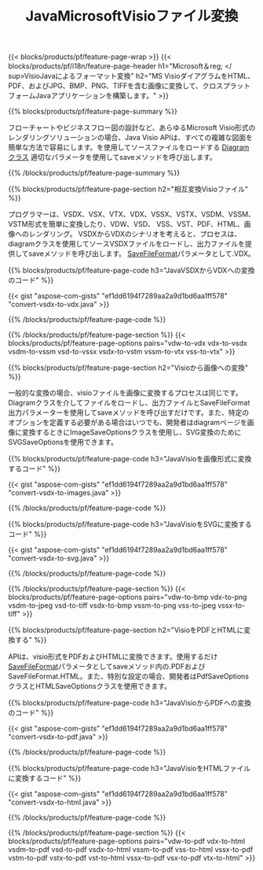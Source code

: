 ﻿---
title: JavaMicrosoftVisioファイル変換
url: /ja/java/conversion/
description: MicrosoftVisioフォーマットを変換するVSDXVSXVDX VTX VSSX VSTX VSDM VSTM VSSM VDW VSDVSTVSSをHTML画像とPDFに変換します。 Javaコード。
---
{{< blocks/products/pf/feature-page-wrap >}}
{{< blocks/products/pf/i18n/feature-page-header h1="Microsoft＆reg; </ sup>VisioJavaによるフォーマット変換" h2="MS VisioダイアグラムをHTML、PDF、およびJPG、BMP、PNG、TIFFを含む画像に変換して、クロスプラットフォームJavaアプリケーションを構築します。" >}}

{{% blocks/products/pf/feature-page-summary %}}

フローチャートやビジネスフロー図の設計など、あらゆるMicrosoft Visio形式のレンダリングソリューションの場合、Java Visio APIは、すべての複雑な図面を簡単な方法で容易にします。を使用してソースファイルをロードする [Diagramクラス](https://apireference.aspose.com/diagram/java/com.aspose.diagram/Diagram) 適切なパラメータを使用してsaveメソッドを呼び出します。

{{% /blocks/products/pf/feature-page-summary %}}

{{% blocks/products/pf/feature-page-section h2="相互変換Visioファイル" %}}

プログラマーは、VSDX、VSX、VTX、VDX、VSSX、VSTX、VSDM、VSSM、VSTM形式を簡単に変換したり、VDW、VSD、 VSS、VST、PDF、HTML、画像へのレンダリング。 VSDXからVDXのシナリオを考えると、プロセスは、diagramクラスを使用してソースVSDXファイルをロードし、出力ファイルを提供してsaveメソッドを呼び出します。 [SaveFileFormat](https://apireference.aspose.com/diagram/java/com.aspose.diagram/SaveFileFormat)パラメータとして.VDX。 

{{% blocks/products/pf/feature-page-code h3="JavaVSDXからVDXへの変換のコード" %}}

{{< gist "aspose-com-gists" "ef1dd6194f7289aa2a9d1bd6aa1ff578" "convert-vsdx-to-vdx.java" >}}

{{% /blocks/products/pf/feature-page-code %}}

{{% /blocks/products/pf/feature-page-section %}}
{{< blocks/products/pf/feature-page-options pairs="vdw-to-vdx vdx-to-vsdx vsdm-to-vssm vsd-to-vssx vsdx-to-vstm vssm-to-vtx vss-to-vtx" >}}

{{% blocks/products/pf/feature-page-section h2="Visioから画像への変換" %}}

一般的な変換の場合、visioファイルを画像に変換するプロセスは同じです。 Diagramクラスを介してファイルをロードし、出力ファイルとSaveFileFormat出力パラメーターを使用してsaveメソッドを呼び出すだけです。また、特定のオプションを定義する必要がある場合はいつでも、開発者はdiagramページを画像に変換するときにImageSaveOptionsクラスを使用し、SVG変換のためにSVGSaveOptionsを使用できます。

{{% blocks/products/pf/feature-page-code h3="JavaVisioを画像形式に変換するコード" %}}

{{< gist "aspose-com-gists" "ef1dd6194f7289aa2a9d1bd6aa1ff578" "convert-vsdx-to-images.java" >}}

{{% /blocks/products/pf/feature-page-code %}}

{{% blocks/products/pf/feature-page-code h3="JavaVisioをSVGに変換するコード" %}}

{{< gist "aspose-com-gists" "ef1dd6194f7289aa2a9d1bd6aa1ff578" "convert-vsdx-to-svg.java" >}}

{{% /blocks/products/pf/feature-page-code %}}

{{% /blocks/products/pf/feature-page-section %}}
{{< blocks/products/pf/feature-page-options pairs="vdw-to-bmp vdx-to-png vsdm-to-jpeg vsd-to-tiff vsdx-to-bmp vssm-to-png vss-to-jpeg vssx-to-tiff" >}}

{{% blocks/products/pf/feature-page-section h2="VisioをPDFとHTMLに変換する" %}}

APIは、visio形式をPDFおよびHTMLに変換できます。使用するだけ [SaveFileFormat](https://apireference.aspose.com/diagram/java/com.aspose.diagram/SaveFileFormat)パラメータとしてsaveメソッド内の.PDFおよびSaveFileFormat.HTML。また、特別な設定の場合、開発者はPdfSaveOptionsクラスとHTMLSaveOptionsクラスを使用できます。

{{% blocks/products/pf/feature-page-code h3="JavaVisioからPDFへの変換のコード" %}}

{{< gist "aspose-com-gists" "ef1dd6194f7289aa2a9d1bd6aa1ff578" "convert-vsdx-to-pdf.java" >}}

{{% /blocks/products/pf/feature-page-code %}}

{{% blocks/products/pf/feature-page-code h3="JavaVisioをHTMLファイルに変換するコード" %}}

{{< gist "aspose-com-gists" "ef1dd6194f7289aa2a9d1bd6aa1ff578" "convert-vsdx-to-html.java" >}}

{{% /blocks/products/pf/feature-page-code %}}

{{% /blocks/products/pf/feature-page-section %}}
{{< blocks/products/pf/feature-page-options pairs="vdw-to-pdf vdx-to-html vsdm-to-pdf vsd-to-pdf vsdx-to-html vssm-to-pdf vss-to-html vssx-to-pdf vstm-to-pdf vstx-to-pdf vst-to-html vssx-to-pdf vsx-to-pdf vtx-to-html" >}}